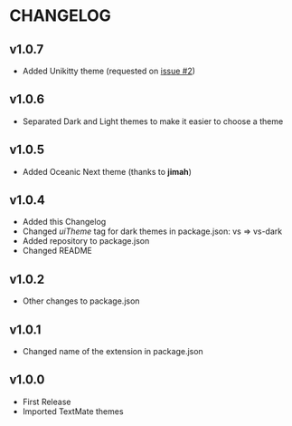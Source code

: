 # CHANGELOG

## v1.0.7
* Added Unikitty theme (requested on [issue #2](https://github.com/AndrsDC/base16-vscode/issues/2))

## v1.0.6
* Separated Dark and Light themes to make it easier to choose a theme

## v1.0.5
* Added Oceanic Next theme (thanks to **jimah**)

## v1.0.4
* Added this Changelog
* Changed *uiTheme* tag for dark themes in package.json: vs => vs-dark
* Added repository to package.json
* Changed README

## v1.0.2
* Other changes to package.json

## v1.0.1
* Changed name of the extension in package.json

## v1.0.0
* First Release
* Imported TextMate themes
